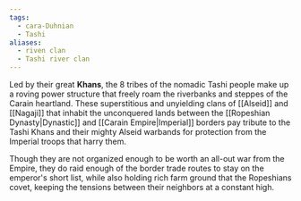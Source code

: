 ```yaml
---
tags:
  - cara-Duhnian
  - Tashi
aliases:
  - riven clan
  - Tashi river clan
---
```

Led by their great **Khans**, the 8 tribes of the nomadic Tashi people make up a roving power structure that freely roam the riverbanks and steppes of the Carain heartland. These superstitious and unyielding clans of [[Alseid]] and [[Nagaji]] that inhabit the unconquered lands between the [[Ropeshian Dynasty|Dynastic]] and [[Carain Empire|Imperial]] borders pay tribute to the Tashi Khans and their mighty Alseid warbands for protection from the Imperial troops that harry them. 

Though they are not organized enough to be worth an all-out war from the Empire, they do raid enough of the border trade routes to stay on the emperor's short list, while also holding rich farm ground that the Ropeshians covet, keeping the tensions between their neighbors at a constant high.